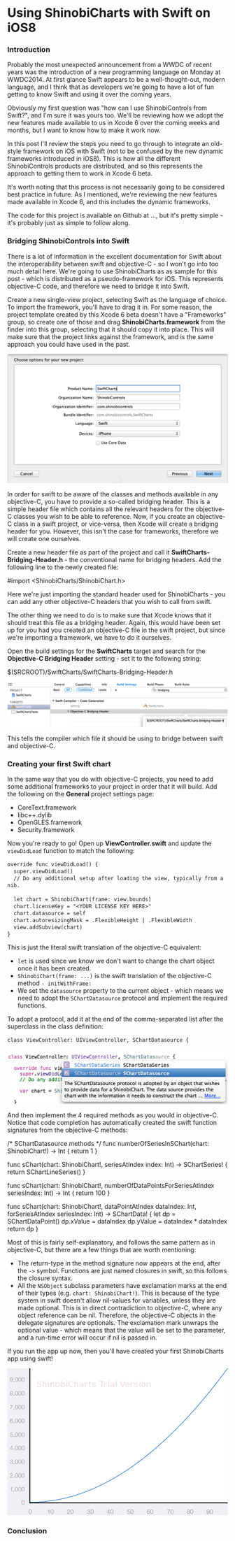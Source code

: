 # Using ShinobiCharts with Swift on iOS8

### Introduction

Probably the most unexpected announcement from a WWDC of recent years was the
introduction of a new programming language on Monday at WWDC2014. At first
glance Swift appears to be a well-thought-out, modern language, and I think that
as developers we're going to have a lot of fun getting to know Swift and using
it over the coming years.

Obviously my first question was "how can I use ShinobiControls from Swift?", and
I'm sure it was yours too. We'll be reviewing how we adopt the new features made
available to us in Xcode 6 over the coming weeks and months, but I want to know
how to make it work now.

In this post I'll review the steps you need to go through to integrate an 
old-style framework on iOS with Swift (not to be confused by the new dynamic
frameworks introduced in iOS8). This is how all the different ShinobiControls
products are distributed, and so this represents the approach to getting them
to work in Xcode 6 beta.

It's worth noting that this process is not necessarily going to be considered
best practice in future. As I mentioned, we're reviewing the new features made
available in Xcode 6, and this includes the dynamic frameworks.

The code for this project is available on Github at ..., but it's pretty simple -
it's probably just as simple to follow along.


### Bridging ShinobiControls into Swift

There is a lot of information in the excellent documentation for Swift about
the interoperability between swift and objective-C - so I won't go into too much
detail here. We're going to use ShinobiCharts as as sample for this post - which
is distributed as a pseudo-framework for iOS. This represents objective-C code,
and therefore we need to bridge it into Swift.

Create a new single-view project, selecting Swift as the language of choice. To
import the framework, you'll have to drag it in. For some reason, the project
template created by this Xcode 6 beta doesn't have a "Frameworks" group, so create
one of those and drag __ShinobiCharts.framework__ from the finder into this group,
selecting that it should copy it into place. This will make sure that the project
links against the framework, and is the same approach you could have used in the
past.

![Creating Single-View Project](assets/project-creation.png)

In order for swift to be aware of the classes and methods available in any
objective-C, you have to provide a so-called bridging header. This is a simple
header file which contains all the relevant headers for the objective-C classes
you wish to be able to reference. Now, if you create an objective-C class in a
swift project, or vice-versa, then Xcode will create a bridging header for you.
However, this isn't the case for frameworks, therefore we will create one
ourselves.

Create a new header file as part of the project and call it 
__SwiftCharts-Bridging-Header.h__ - the conventional name for bridging headers.
Add the following line to the newly created file:

  #import <ShinobiCharts/ShinobiChart.h>

Here we're just importing the standard header used for ShinobiCharts - you can
add any other objective-C headers that you wish to call from swift.

The other thing we need to do is to make sure that Xcode knows that it should
treat this file as a bridging header. Again, this would have been set up for you
had you created an objective-C file in the swift project, but since we're importing
a framework, we have to do it ourselves.

Open the build settings for the __SwiftCharts__ target and search for the 
__Objective-C Bridging Header__ setting - set it to the following string:

  $(SRCROOT)/SwiftCharts/SwiftCharts-Bridging-Header.h

![Creating a bridging header](assets/setting-bridging-header.png)

This tells the compiler which file it should be using to bridge between swift
and objective-C.


### Creating your first Swift chart

In the same way that you do with objective-C projects, you need to add some
additional frameworks to your project in order that it will build. Add the
following on the __General__ project settings page:

- CoreText.framework
- libc++.dylib
- OpenGLES.framework
- Security.framework

Now you're ready to go! Open up __ViewController.swift__ and update the 
`viewDidLoad` function to match the following:

    override func viewDidLoad() {
      super.viewDidLoad()
      // Do any additional setup after loading the view, typically from a nib.
      
      let chart = ShinobiChart(frame: view.bounds)
      chart.licenseKey = "<YOUR LICENSE KEY HERE>"
      chart.datasource = self
      chart.autoresizingMask = .FlexibleHeight | .FlexibleWidth
      view.addSubview(chart)
    }

This is just the literal swift translation of the objective-C equivalent:

- `let` is used since we know we don't want to change the chart object once it
has been created.
- `ShinobiChart(frame: ...)` is the swift translation of the objective-C method
`- initWithFrame:`
- We set the `datasource` property to the current object - which means we need
to adopt the `SChartDatasource` protocol and implement the required functions.

To adopt a protocol, add it at the end of the comma-separated list after the
superclass in the class definition:

    class ViewController: UIViewController, SChartDatasource {

![Adopting the SChartDatasource protocol](assets/adopting-protocol.png)

And then implement the 4 required methods as you would in objective-C. Notice that
code completion has automatically created the swift function signatures from the
objective-C methods:

  /* SChartDatasource methods */
  func numberOfSeriesInSChart(chart: ShinobiChart!) -> Int {
    return 1
  }
    
  func sChart(chart: ShinobiChart!, seriesAtIndex index: Int) -> SChartSeries! {
    return SChartLineSeries()
  }
    
  func sChart(chart: ShinobiChart!, numberOfDataPointsForSeriesAtIndex seriesIndex: Int) -> Int {
    return 100
  }
    
  func sChart(chart: ShinobiChart!, dataPointAtIndex dataIndex: Int, forSeriesAtIndex seriesIndex: Int) -> SChartData! {
    let dp = SChartDataPoint()
    dp.xValue = dataIndex
    dp.yValue = dataIndex * dataIndex
    return dp
  }

Most of this is fairly self-explanatory, and follows the same pattern as in objective-C,
but there are a few things that are worth mentioning:

- The return-type in the method signature now appears at the end, after the `->`
symbol. Functions are just named closures in swift, so this follows the closure
syntax.
- All the `NSObject` subclass parameters have exclamation marks at the end of their
types (e.g. `chart: ShinobiChart!`). This is because of the type system in swift
doesn't allow nil-values for variables, unless they are made optional. This is
in direct contradiction to objective-C, where any object reference can be nil.
Therefore, the objective-C objects in the delegate signatures are optionals. The
exclamation mark unwraps the optional value - which means that the value will be
set to the parameter, and a run-time error will occur if nil is passed in.

If you run the app up now, then you'll have created your first ShinobiCharts app
using swift!

![My First Swift Chart](assets/my-first-swift-chart.png)

### Conclusion

